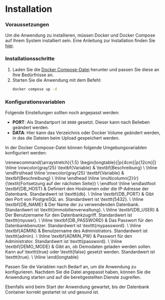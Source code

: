 # Installation

### Voraussetzungen

Um die Anwendung zu installieren, müssen Docker und Docker Compose auf Ihrem System installiert sein. Eine Anleitung zur Installation finden Sie [hier](https://docs.docker.com/engine/install/).

### Installationsschritte

1. Laden Sie die [Docker Compose-Datei](https://github.com/dav354/immobilienverwaltung/blob/main/docker-compose.yml) herunter und passen Sie diese an Ihre Bedürfnisse an.
2. Starten Sie die Anwendung mit dem Befehl:
   ```bash
   docker compose up -d
   ```

### Konfigurationsvariablen

Folgende Einstellungen sollten noch angepasst werden: 

- **PORT**: Als Standartport ist `8080` gesetzt. Dieser kann nach Belieben geändert werden.
- **DATA**: Hier kann das Verzeichnis oder Docker Volume geändert werden, in das die Dateien beim Upload gespeichert werden.

In der Docker Compose-Datei können folgende Umgebungsvariablen konfiguriert werden:

\renewcommand{\arraystretch}{1.5}
\begin{longtable}{|p{4cm}|p{12cm}|}
\hline
\rowcolor{gray!25}
\textbf{Variable} & \textbf{Beschreibung} \\
\hline
\endfirsthead
\hline
\rowcolor{gray!25}
\textbf{Variable} & \textbf{Beschreibung} \\
\hline
\endhead
\hline
\multicolumn{2}{r}{\textit{Fortsetzung auf der nächsten Seite}} \\
\endfoot
\hline
\endlastfoot
\textbf{DB\_HOST} & Definiert den Hostnamen oder die IP-Adresse der Datenbank. Standardwert ist \texttt{db}. \\
\hline
\textbf{DB\_PORT} & Gibt den Port von PostgreSQL an. Standardwert ist \texttt{5432}. \\
\hline
\textbf{DB\_NAME} & Der Name der zu verwendenden Datenbank. Standardwert ist \texttt{immobilienverwaltung}. \\
\hline
\textbf{DB\_USER} & Der Benutzername für den Datenbankzugriff. Standardwert ist \texttt{myuser}. \\
\hline
\textbf{DB\_PASSWORD} & Das Passwort für den Datenbankbenutzer. Standardwert ist \texttt{mypassword}. \\
\hline
\textbf{ADMIN} & Benutzername des Administrators. Standardwert ist \texttt{admin}. \\
\hline
\textbf{ADMIN\_PW} & Passwort für den Administrator. Standardwert ist \texttt{password}. \\
\hline
\textbf{DEMO\_MODE} & Gibt an, ob Demodaten geladen werden sollen. Kann auf \texttt{true} oder \texttt{false} gesetzt werden. Standardwert ist \texttt{true}. \\
\hline
\end{longtable}

Passen Sie die Variablen nach Bedarf an, um die Anwendung zu konfigurieren. Nachdem Sie die Datei angepasst haben, können Sie die Anwendung starten und auf die bereitgestellten Dienste zugreifen.

Ebenfalls wird beim Start der Anwendung gewartet, bis der Datenbank Container korrekt gestartet ist und gesund ist.